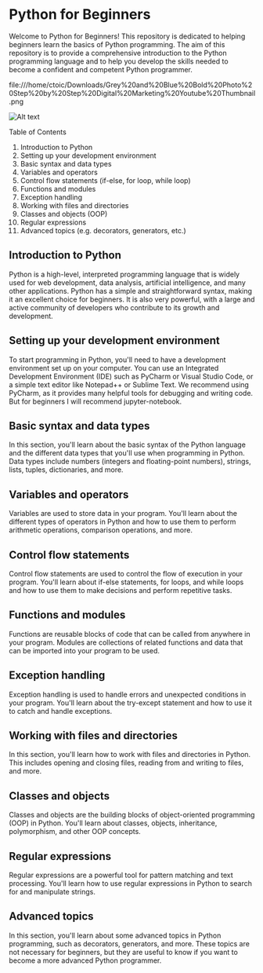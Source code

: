 # Python for Beginners
Welcome to Python for Beginners! This repository is dedicated to helping beginners learn the basics of Python programming. The aim of this repository is to provide a comprehensive introduction to the Python programming language and to help you develop the skills needed to become a confident and competent Python programmer.




 file:///home/ctoic/Downloads/Grey%20and%20Blue%20Bold%20Photo%20Step%20by%20Step%20Digital%20Marketing%20Youtube%20Thumbnail.png


 
 
![Alt text](file:///home/ctoic/Downloads/Grey%20and%20Blue%20Bold%20Photo%20Step%20by%20Step%20Digital%20Marketing%20Youtube%20Thumbnail.png![pyhton](https://user-images.githubusercontent.com/90936436/218278302-094832f1-75d6-46b2-a897-8106ec620a98.png)
)










Table of Contents
 1. Introduction to Python
 2. Setting up your development environment
 3. Basic syntax and data types
 4. Variables and operators
 5. Control flow statements (if-else, for loop, while loop)
 6. Functions and modules
 7. Exception handling
 8. Working with files and directories
 9. Classes and objects (OOP)
 10. Regular expressions
 11. Advanced topics (e.g. decorators, generators, etc.)
 ## Introduction to Python
Python is a high-level, interpreted programming language that is widely used for web development, data analysis, artificial intelligence, and many other applications. Python has a simple and straightforward syntax, making it an excellent choice for beginners. It is also very powerful, with a large and active community of developers who contribute to its growth and development.

 ## Setting up your development environment
To start programming in Python, you'll need to have a development environment set up on your computer. You can use an Integrated Development Environment (IDE) such as PyCharm or Visual Studio Code, or a simple text editor like Notepad++ or Sublime Text. We recommend using PyCharm, as it provides many helpful tools for debugging and writing code. But for beginners I will recommend jupyter-notebook.

## Basic syntax and data types
In this section, you'll learn about the basic syntax of the Python language and the different data types that you'll use when programming in Python. Data types include numbers (integers and floating-point numbers), strings, lists, tuples, dictionaries, and more.

## Variables and operators
Variables are used to store data in your program. You'll learn about the different types of operators in Python and how to use them to perform arithmetic operations, comparison operations, and more.

## Control flow statements
Control flow statements are used to control the flow of execution in your program. You'll learn about if-else statements, for loops, and while loops and how to use them to make decisions and perform repetitive tasks.

## Functions and modules
Functions are reusable blocks of code that can be called from anywhere in your program. Modules are collections of related functions and data that can be imported into your program to be used.

## Exception handling
Exception handling is used to handle errors and unexpected conditions in your program. You'll learn about the try-except statement and how to use it to catch and handle exceptions.

## Working with files and directories
In this section, you'll learn how to work with files and directories in Python. This includes opening and closing files, reading from and writing to files, and more.

## Classes and objects
Classes and objects are the building blocks of object-oriented programming (OOP) in Python. You'll learn about classes, objects, inheritance, polymorphism, and other OOP concepts.

## Regular expressions
Regular expressions are a powerful tool for pattern matching and text processing. You'll learn how to use regular expressions in Python to search for and manipulate strings.

## Advanced topics
In this section, you'll learn about some advanced topics in Python programming, such as decorators, generators, and more. These topics are not necessary for beginners, but they are useful to know if you want to become a more advanced Python programmer.



